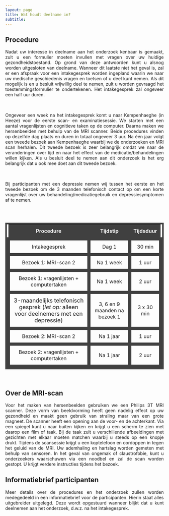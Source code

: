 ```yaml
---
layout: page
title: Wat houdt deelname in?
subtitle:
---
```


<div align = "justify"> 
	<p>
		<h2> Procedure </h2>

Nadat uw interesse in deelname aan het onderzoek kenbaar is gemaakt, zult u een formulier moeten invullen met vragen over uw huidige gezondheidstoestand. Op grond van deze antwoorden kunt u alsnog worden uitgesloten van deelname. Wanneer dit laatste niet het geval is, zal er een afspraak voor een intakegesprek worden ingepland waarin we naar uw medische geschiedenis vragen en toetsen of u deel kunt nemen. Als dit mogelijk is en u besluit vrijwillig deel te nemen, zult u worden gevraagd het toestemmingsformulier te ondertekenen. Het intakegesprek zal ongeveer een half uur duren.

<br><br>Ongeveer een week na het intakegesprek komt u naar Kempenhaeghe (in Heeze) voor de eerste scan- en examinatiesessie. We starten met een aantal vragenlijsten en cognitieve taken op de computer. Daarna maken we hersenbeelden met behulp van de MRI scanner. Beide procedures vinden op dezelfde dag plaats en duren in totaal ongeveer 3 uur. Na één jaar volgt een tweede bezoek aan Kempenhaeghe waarbij we de onderzoeken en MRI scan herhalen. Dit tweede bezoek is zeer belangrijk omdat we naar de veranderingen over tijd en naar het effect van de medicatie/behandelingen willen kijken. Als u besluit deel te nemen aan dit onderzoek is het erg belangrijk dat u ook mee doet aan dit tweede bezoek. 

<br><br> Bij participanten met een depressie nemen wij tussen het eerste en het tweede bezoek om de 3 maanden telefonisch contact op om een korte vragenlijst over uw behandeling/medicatiegebruik en depressiesymptomen af te nemen.

<br><br>
<style type="text/css">
  table          {border:solid 5px #404040;}
  table td       {border:solid 10px #404040; padding: 10px;}
  table th       {padding: 10px;}
  table tr#r1  {background-color: #404040; color:white;}
</style>

<table style = "width:100%;text-align: center;vertical-align: middle" align="center" >
	<tr id="r1">
		<th> Procedure </th>
		<th> Tijdstip </th>
		<th> Tijdsduur </th>
	</tr>
	<tr id="r2">
		<td> Intakegesprek </td>
		<td> Dag 1 </td>
		<td> 30 min </td>
	</tr>
	<tr id="r3">
		<td> Bezoek 1: MRI-scan 2</td>
		<td> Na 1 week </td>
		<td> 1 uur </td>
	</tr>	
	<tr id="r4">
		<td> Bezoek 1: vragenlijsten + computertaken</td>
		<td> Na 1 week </td>
		<td> 2 uur</td>
	</tr>
	<tr id="r5">
		<td style='font-size: 18px'> 3-maandelijks telefonisch gesprek (<i>let op:</i> alleen voor deelnemers met een depressie)</td>
		<td style='font-size: 16px'> 3, 6 en 9 maanden na bezoek 1 </td>
		<td style='font-size: 16px'> 3 x 30 min </td>
	</tr>
	<tr id="r6">
		<td> Bezoek 2: MRI-scan 2</td>
		<td> Na 1 jaar </td>
		<td> 1 uur </td>
	</tr>	
	<tr id="r7">
		<td> Bezoek 2: vragenlijsten + computertaken</td>
		<td> Na 1 jaar</td>
		<td> 2 uur </td>
	</tr>
</table>	
<br>

<div align="justify">
	<p>
		<h2> Over de MRI-scan </h2>

Voor het maken van hersenbeelden gebruiken we een Philips 3T MRI scanner. Deze vorm van beeldvorming heeft geen nadelig effect op uw gezondheid en maakt geen gebruik van straling maar van een grote magneet. De scanner heeft een opening aan de voor- en de achterkant. Via een spiegel kunt u naar buiten kijken en krijgt u een scherm te zien met daarop een film of taak. Bij de taak zult u verschillende afbeeldingen met gezichten met elkaar moeten matchen waarbij u steeds op een knopje drukt. Tijdens de scansessie krijgt u een koptelefoon en oordoppen in tegen het geluid van de MRI. Uw ademhaling en hartslag worden gemeten met behulp van sensoren. In het geval van ongemak of claustrofobie, kunt u onderzoekers waarschuwen via een noodbel en zal de scan worden gestopt. U krijgt verdere instructies tijdens het bezoek.

</p></div> 

<div align="justify">
	<p>
		<h2> Informatiebrief participanten </h2>

Meer details over de procedures en het onderzoek zullen worden medegedeeld in een informatiebrief voor de participanten. Hierin staat alles uitgebreider uitgelegd. Deze wordt opgestuurd wanneer blijkt dat u kunt deelnemen aan het onderzoek, d.w.z. na het intakegesprek.
</p>
</div> 


